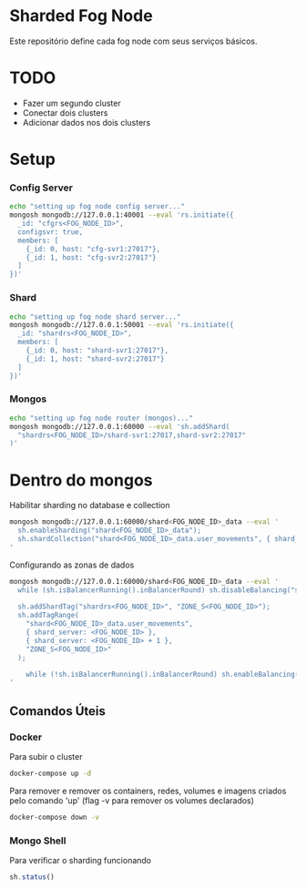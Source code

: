 # Sharded Fog Node

Este repositório define cada fog node com seus serviços básicos.

# TODO
- Fazer um segundo cluster
- Conectar dois clusters
- Adicionar dados nos dois clusters

# Setup

### Config Server
```sh
echo "setting up fog node config server..."
mongosh mongodb://127.0.0.1:40001 --eval 'rs.initiate({
  _id: "cfgrs<FOG_NODE_ID>", 
  configsvr: true, 
  members: [
    {_id: 0, host: "cfg-svr1:27017"}, 
    {_id: 1, host: "cfg-svr2:27017"}
  ]
})'
```
### Shard
```sh
echo "setting up fog node shard server..."
mongosh mongodb://127.0.0.1:50001 --eval 'rs.initiate({
  _id: "shardrs<FOG_NODE_ID>", 
  members: [
    {_id: 0, host: "shard-svr1:27017"}, 
    {_id: 1, host: "shard-svr2:27017"}
  ]
})'
```

### Mongos
```sh
echo "setting up fog node router (mongos)..."
mongosh mongodb://127.0.0.1:60000 --eval 'sh.addShard(
  "shardrs<FOG_NODE_ID>/shard-svr1:27017,shard-svr2:27017"
)'
```

# Dentro do mongos
Habilitar sharding no database e collection
```sh
mongosh mongodb://127.0.0.1:60000/shard<FOG_NODE_ID>_data --eval '
  sh.enableSharding("shard<FOG_NODE_ID>_data");
  sh.shardCollection("shard<FOG_NODE_ID>_data.user_movements", { shard_server: 1 });
'
```
Configurando as zonas de dados
```sh
mongosh mongodb://127.0.0.1:60000/shard<FOG_NODE_ID>_data --eval '
  while (sh.isBalancerRunning().inBalancerRound) sh.disableBalancing("shard<FOG_NODE_ID>_data");
  
  sh.addShardTag("shardrs<FOG_NODE_ID>", "ZONE_S<FOG_NODE_ID>");
  sh.addTagRange(
    "shard<FOG_NODE_ID>_data.user_movements",
    { shard_server: <FOG_NODE_ID> },
    { shard_server: <FOG_NODE_ID> + 1 },
    "ZONE_S<FOG_NODE_ID>"
  );

    while (!sh.isBalancerRunning().inBalancerRound) sh.enableBalancing("shard<FOG_NODE_ID>_data");
'
```

## Comandos Úteis

### Docker
Para subir o cluster
```sh
docker-compose up -d
```

Para remover e remover os containers, redes, volumes e imagens criados pelo comando 'up' (flag -v para remover os volumes declarados)
```sh
docker-compose down -v
```

### Mongo Shell
Para verificar o sharding funcionando
```js
sh.status()
```


